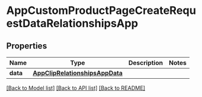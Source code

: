 # AppCustomProductPageCreateRequestDataRelationshipsApp

## Properties
Name | Type | Description | Notes
------------ | ------------- | ------------- | -------------
**data** | [**AppClipRelationshipsAppData**](AppClipRelationshipsAppData.md) |  | 

[[Back to Model list]](../README.md#documentation-for-models) [[Back to API list]](../README.md#documentation-for-api-endpoints) [[Back to README]](../README.md)


